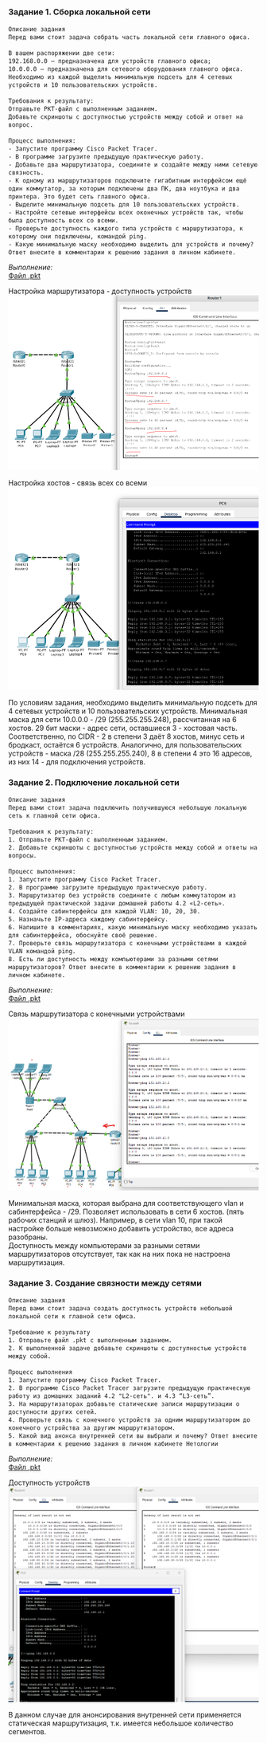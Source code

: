 ### Задание 1. Сборка локальной сети

```
Описание задания
Перед вами стоит задача собрать часть локальной сети главного офиса.

В вашем распоряжении две сети:
192.168.0.0 — предназначена для устройств главного офиса;
10.0.0.0 — предназначена для сетевого оборудования главного офиса.
Необходимо из каждой выделить минимальную подсеть для 4 сетевых устройств и 10 пользовательских устройств.

Требования к результату:
Отправьте PKT-файл с выполненным заданием.
Добавьте скриншоты с доступностью устройств между собой и ответ на вопрос.

Процесс выполнения:
- Запустите программу Cisco Packet Tracer.
- В программе загрузите предыдущую практическую работу.
- Добавьте два маршрутизатора, соедините и создайте между ними сетевую связность.
- К одному из маршрутизаторов подключите гигабитным интерфейсом ещё один коммутатор, за которым подключены два ПК, два ноутбука и два принтера. Это будет сеть главного офиса.
- Выделите минимальную подсеть для 10 пользовательских устройств.
- Настройте сетевые интерфейсы всех оконечных устройств так, чтобы была доступность всех со всеми.
- Проверьте доступность каждого типа устройств с маршрутизатора, к которому они подключены, командой ping.
- Какую минимальную маску необходимо выделить для устройств и почему? Ответ внесите в комментарии к решению задания в личном кабинете.
```

*Выполнение:*  
[Файл .pkt](_attachments/04.03-1-cpt.pkt)

Настройка маршрутизатора - доступность устройств  
![](_attachments/04.03-1-1.png)

Настройка хостов - связь всех со всеми  
![](_attachments/04.03-1-2.png)

По условиям задания, необходимо выделить минимальную подсеть для 4 сетевых устройств и 10 пользовательских устройств. 
Минимальная маска для сети 10.0.0.0 - /29 (255.255.255.248), рассчитанная на 6 хостов. 29 бит маски - адрес сети, оставшиеся 3 - хостовая часть. Соответственно, по CIDR - 2 в степени 3 даёт 8 хостов, минус сеть и бродкаст, остаётся 6 устройств.
Аналогично, для пользовательских устройств - маска /28 (255.255.255.240), 8 в степени 4 это 16 адресов, из них 14 - для подключения устройств.

### Задание 2. Подключение локальной сети
```
Описание задания
Перед вами стоит задача подключить получившуюся небольшую локальную сеть к главной сети офиса.

Требования к результату:
1. Отправьте PKT-файл с выполненным заданием.
2. Добавьте скриншоты с доступностью устройств между собой и ответы на вопросы.

Процесс выполнения:
1. Запустите программу Cisco Packet Tracer.
2. В программе загрузите предыдущую практическую работу.
3. Маршрутизатор без устройств соедините с любым коммутатором из предыдущей практической задачи домашней работы 4.2 «L2-сеть».
4. Создайте сабинтерфейсы для каждой VLAN: 10, 20, 30.
5. Назначьте IP-адреса каждому сабинтерфейсу.
6. Напишите в комментариях, какую минимальную маску необходимо указать для сабинтерфейса, обоснуйте своё решение.
7. Проверьте связь маршрутизатора с конечными устройствами в каждой VLAN командой ping.
8. Есть ли доступность между компьютерами за разными сетями маршрутизаторов? Ответ внесите в комментарии к решению задания в личном кабинете.
```

*Выполнение:*  
[Файл .pkt](_attachments/04.03-2-cpt.pkt)

Связь маршрутизатора с конечными устройствами  
![](_attachments/04.03-2-1.png)

Минимальная маска, которая выбрана для соответствующего vlan и сабинтерфейса - /29. Позволяет использовать в сети 6 хостов. (пять рабочих станций и шлюз). Например, в сети vlan 10, при такой настройке больше невозможно добавить устройство, все адреса разобраны.  
Доступность между компьютерами за разными сетями маршрутизаторов отсутствует, так как на них пока не настроена маршрутизация.

### Задание 3. Создание связности между сетями

```
Описание задания
Перед вами стоит задача создать доступность устройств небольшой локальной сети к главной сети офиса.

Требование к результату  
1. Отправьте файл .pkt с выполненным заданием.
2. К выполненной задаче добавьте скриншоты с доступностью устройств между собой.

Процесс выполнения
1. Запустите программу Cisco Packet Tracer.
2. В программе Cisco Packet Tracer загрузите предыдущую практическую работу из домашних заданий 4.2 "L2-сеть". и 4.3 “L3-сеть”.
3. На маршрутизаторах добавьте статические записи маршрутизации о доступности других сетей.
4. Проверьте связь с конечного устройств за одним маршрутизатором до конечного устройства за другим маршрутизатором.
5. Какой вид анонса внутренней сети вы выбрали и почему? Ответ внесите в комментарии к решению задания в личном кабинете Нетологии
```

*Выполнение:*  
[Файл .pkt](_attachments/04.03-3-cpt.pkt)

Доступность устройств  
![](_attachments/04.03-3-1.png)

В данном случае для анонсирования внутренней сети применяется статическая маршрутизация, т.к. имеется небольшое количество сегментов.